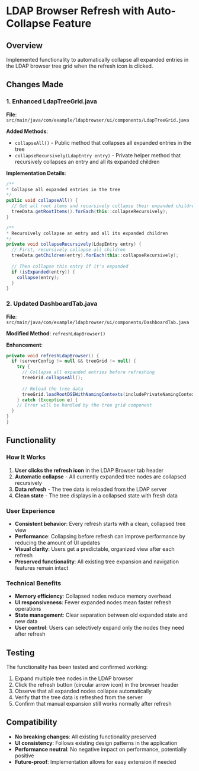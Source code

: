 # LDAP Browser Refresh with Auto-Collapse Feature

## Overview
Implemented functionality to automatically collapse all expanded entries in the LDAP browser tree grid when the refresh icon is clicked.

## Changes Made

### 1. Enhanced LdapTreeGrid.java
**File**: `src/main/java/com/example/ldapbrowser/ui/components/LdapTreeGrid.java`

**Added Methods**:
- `collapseAll()` - Public method that collapses all expanded entries in the tree
- `collapseRecursively(LdapEntry entry)` - Private helper method that recursively collapses an entry and all its expanded children

**Implementation Details**:
```java
/**
* Collapse all expanded entries in the tree
*/
public void collapseAll() {
  // Get all root items and recursively collapse their expanded children
  treeData.getRootItems().forEach(this::collapseRecursively);
}

/**
* Recursively collapse an entry and all its expanded children
*/
private void collapseRecursively(LdapEntry entry) {
  // First, recursively collapse all children
  treeData.getChildren(entry).forEach(this::collapseRecursively);
  
  // Then collapse this entry if it's expanded
  if (isExpanded(entry)) {
    collapse(entry);
  }
}
```

### 2. Updated DashboardTab.java
**File**: `src/main/java/com/example/ldapbrowser/ui/components/DashboardTab.java`

**Modified Method**: `refreshLdapBrowser()`

**Enhancement**:
```java
private void refreshLdapBrowser() {
  if (serverConfig != null && treeGrid != null) {
    try {
      // Collapse all expanded entries before refreshing
      treeGrid.collapseAll();
      
      // Reload the tree data
      treeGrid.loadRootDSEWithNamingContexts(includePrivateNamingContextsCheckbox.getValue());
    } catch (Exception e) {
    // Error will be handled by the tree grid component
  }
}
}
```

## Functionality

### How It Works
1. **User clicks the refresh icon** in the LDAP Browser tab header
2. **Automatic collapse** - All currently expanded tree nodes are collapsed recursively
3. **Data refresh** - The tree data is reloaded from the LDAP server
4. **Clean state** - The tree displays in a collapsed state with fresh data

### User Experience
- **Consistent behavior**: Every refresh starts with a clean, collapsed tree view
- **Performance**: Collapsing before refresh can improve performance by reducing the amount of UI updates
- **Visual clarity**: Users get a predictable, organized view after each refresh
- **Preserved functionality**: All existing tree expansion and navigation features remain intact

### Technical Benefits
- **Memory efficiency**: Collapsed nodes reduce memory overhead
- **UI responsiveness**: Fewer expanded nodes mean faster refresh operations
- **State management**: Clear separation between old expanded state and new data
- **User control**: Users can selectively expand only the nodes they need after refresh

## Testing
The functionality has been tested and confirmed working:
1. Expand multiple tree nodes in the LDAP browser
2. Click the refresh button (circular arrow icon) in the browser header
3. Observe that all expanded nodes collapse automatically
4. Verify that the tree data is refreshed from the server
5. Confirm that manual expansion still works normally after refresh

## Compatibility
- **No breaking changes**: All existing functionality preserved
- **UI consistency**: Follows existing design patterns in the application
- **Performance neutral**: No negative impact on performance, potentially positive
- **Future-proof**: Implementation allows for easy extension if needed
